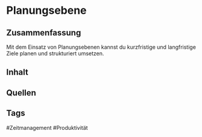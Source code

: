 # Planungsebene
## Zusammenfassung
Mit dem Einsatz von Planungsebenen kannst du kurzfristige und langfristige Ziele planen und strukturiert umsetzen.

## Inhalt


## Quellen


## Tags
#Zeitmanagement 
#Produktivität 
